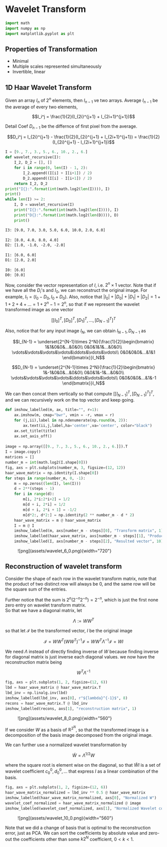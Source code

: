 # Wavelet Transform


```python
import math
import numpy as np
import matplotlib.pyplot as plt
```

## Properties of Transformation
- Minimal
- Multiple scales represented simultaneously 
- Invertible, linear

## 1D Haar Wavelet Transform
Given an array $I_n$ of $2^n$ elements, then $I_{n-1}$ ve two arrays. Average $I_{n-1}$ be the average of every two elements, 

$$I_i^j = \frac{1}{2}(I_{2i}^{j+1} + I_{2i+1}^{j+1})$$

Detail Coef $D_{n-1}$ be the differnce of first pixel from the average. 

$$D_i^j = I_{2i}^{j+1} - \frac{1}{2}(I_{2i}^{j+1} + I_{2i+1}^{j+1}) = \frac{1}{2}(I_{2i}^{j+1} - I_{2i+1}^{j+1})$$


```python
I = [9., 7., 3., 5., 6., 10., 2., 6.]
def wavelet_recursive(I):
    I_2, D_2 = [], []
    for i in range(0, len(I) - 1, 2):
        I_2.append((I[i] + I[i+1]) / 2)
        D_2.append((I[i] - I[i+1]) / 2)
    return I_2, D_2
print("I{}:".format(int(math.log2(len(I)))), I)
print()
while len(I) >= 2:
    I, D = wavelet_recursive(I)
    print("I{}:".format(int(math.log2(len(I)))), I)
    print("D{}:".format(int(math.log2(len(D)))), D)
    print()
```

    I3: [9.0, 7.0, 3.0, 5.0, 6.0, 10.0, 2.0, 6.0]
    
    I2: [8.0, 4.0, 8.0, 4.0]
    D2: [1.0, -1.0, -2.0, -2.0]
    
    I1: [6.0, 6.0]
    D1: [2.0, 2.0]
    
    I0: [6.0]
    D0: [0.0]
    
    

Now, consider the vector representation of $I$, i.e. $2^n\times 1$ vector. Note that if we have all the $D_i$'s and $I_0$, we can reconstruct the original image. 
For example, $I_1 = (I_0 - D_0, I_0 + D_0)$. Also, notice that $|I_0| + |D_0| + |D_1| + |D_2| = 1 + 1 + 2 + 4 +... = 1 + 2^n - 1 = 2^n$, so that if we represent the wavelet transformed image as one vector 

$$\bigg[[I_0]^T, [D_0]^T, [D_1]^T,..., [D_{N-1}]^T \bigg]^T$$

Also, notice that for any input image $I_{N}$, we can obtain $I_{N-1}, D_{N-1}$ as 

$$I_{N-1} = \underset{2^{N-1}\times 2^N}{\frac{1}{2}\begin{bmatrix}
1&1&0&0&...&0&0\\
0&0&1&1&...&0&0\\
\vdots&\vdots&\vdots&\vdots&\ddots&\vdots&\vdots\\
0&0&0&0&...&1&1
\end{bmatrix}}I_N$$

$$D_{N-1} = \underset{2^{N-1}\times 2^N}{\frac{1}{2}\begin{bmatrix}
1&-1&0&0&...&0&0\\
0&0&1&-1&...&0&0\\
\vdots&\vdots&\vdots&\vdots&\ddots&\vdots&\vdots\\
0&0&0&0&...&1&-1
\end{bmatrix}}I_N$$

We can then concat them vertically so that compute $[[I_{N-1}]^T, [D_{N-1}]^T]^T$, and we can recursively work on the top vector and keep going. 


```python
def imshow_labelled(m, ax, title="", r=1):
    ax.imshow(m, cmap="bwr", vmin = -r, vmax = r)
    for (j,ii),label in np.ndenumerate(np.round(m, 2)):
        ax.text(ii,j,label,ha='center',va='center', color="black")
    ax.set_title(title)
    ax.set_axis_off()

image = np.array([[9., 7., 3., 5., 6., 10., 2., 6.]]).T
I = image.copy()
matrices = []
number_m = int(math.log2(I.shape[0]))
fig, axs = plt.subplots(number_m, 3, figsize=(12, 12))
haar_wave_matrix = np.identity(I.shape[0])
for steps in range(number_m, 0, -1):
    m = np.zeros((len(I), len(I)))
    d = 2**(steps - 1)
    for i in range(d):
        m[i, 2*i:2*i+2] = 1/2 
        m[d + i, 2*i] = 1/2 
        m[d + i, 2*i + 1] = -1/2
        m[d*2:, d*2:] = np.identity(2 ** number_m - d * 2)
    haar_wave_matrix = m @ haar_wave_matrix
    I = m @ I
    imshow_labelled(m, axs[number_m - steps][0], "Transform matrix", 1)
    imshow_labelled(haar_wave_matrix, axs[number_m - steps][1], "Product of matrices", 1)
    imshow_labelled(I, axs[number_m - steps][2], "Resulted vector", 10)
```

<figure markdown>
  ![png](assets/wavelet_6_0.png){width="720"}
</figure> 
    
## Reconstruction of wavelet transform
Consider the shape of each row in the wavelet transform matrix, note that the product of two distinct row will always be 0, and the same row will be the square sum of the entries. 

Further notice that the sum is $2^n(2^{-n}2^{-n}) = 2^{-n}$, which is just the first none zero entry on wavelet transform matrix.  
So that we have a diagonal matrix, let 

$$\Lambda := WW^T$$

so that let $\mathcal I$ be the transformed vector, $I$ be the original image

$$\mathcal I = WW^T(WW^T)^{-1}\mathcal I = WW^T\Lambda^{-1}\mathcal I = WI$$

We need $\Lambda$ instead of directly finding inverse of $W$ because finding inverse for diagonal matrix is just inverse each diagonal values.
we now have the reconstruction matrix being 

$$W^T\Lambda^{-1}$$


```python
fig, axs = plt.subplots(1, 2, figsize=(12, 6))
lbd = haar_wave_matrix @ haar_wave_matrix.T
lbd_inv = np.linalg.inv(lbd)
imshow_labelled(lbd_inv, axs[0], r"${lambda}^{-1}$", 8)
recons = haar_wave_matrix.T @ lbd_inv
imshow_labelled(recons, axs[1], "reconstruction matrix", 1)
```

<figure markdown>
  ![png](assets/wavelet_8_0.png){width="560"}
</figure> 


If we consider $W$ as a basis of $\mathbb R^{2^N}$, so that the transformed image is a decomposition of the basis image decomposed from the original image. 

We can further use a normalized wavelet transformation by 

$$\tilde W = \Lambda^{1/2}W$$

where the square root is element wise on the diagonal, so that $\tilde W I$ is a set of wavelet coefficient $c_0^0, d_0^0, ...$ that express $I$ as a linear combination of the basis. 


```python
fig, axs = plt.subplots(1, 2, figsize=(12, 6))
haar_wave_matrix_normalized = lbd_inv ** 0.5 @ haar_wave_matrix
imshow_labelled(haar_wave_matrix_normalized, axs[0], "Normalized W")
wavelet_coef_normalized = haar_wave_matrix_normalized @ image 
imshow_labelled(wavelet_coef_normalized, axs[1], "Normalized Wavelet coefficient", 10)
```

<figure markdown>
  ![png](assets/wavelet_10_0.png){width="560"}
</figure> 


Note that we did a change of basis that is optimal to the reconstruction error, just as PCA. We can sort the coefficients by absolute value and zero-out the coefficients other than some $k2^N$ coefficient, $0<k<1$.
